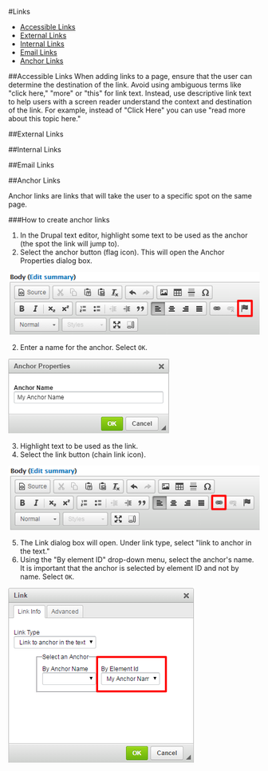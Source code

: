 #Links

* [Accessible Links](#accessible-links)
* [External Links](#external-links)
* [Internal Links](#internal-links)
* [Email Links](#email-links)
* [Anchor Links](#anchor-links)

##Accessible Links
When adding links to a page, ensure that the user can determine the destination of the link. Avoid using ambiguous terms like "click here," "more" or "this" for link text. Instead, use descriptive link text to help users with a screen reader understand the context and destination of the link. For example, instead of "Click Here" you can use "read more about this topic here."

##External Links

##Internal Links

##Email Links

##Anchor Links

Anchor links are links that will take the user to a specific spot on the same page. 

###How to create anchor links

1. In the Drupal text editor, highlight some text to be used as the anchor (the spot the link will jump to). 
2. Select the anchor button (flag icon). This will open the Anchor Properties dialog box. 

 ![Drupal text editor anchor button](/images/anchor-anchor-button.png)
 
2. Enter a name for the anchor. Select `OK`.

 ![Drupal text editor anchor dialog box](/images/anchor-dialog-box-1.png)
 
3. Highlight text to be used as the link. 
4. Select the link button (chain link icon). 

 ![Drupal text editor link button](/images/anchor-link-button.png)
 
5. The Link dialog box will open. Under link type, select "link to anchor in the text."
6. Using the "By element ID" drop-down menu, select the anchor's name. It is important that the anchor is selected by element ID and not by name. Select `OK`.

 ![Drupal text editor link dialog box](/images/anchor-link-dialog.png)



